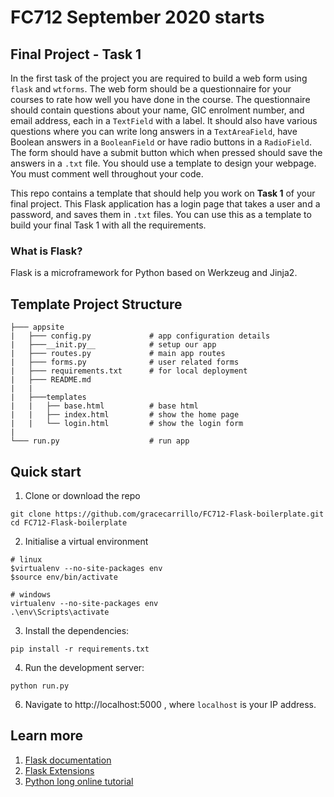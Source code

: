 # FC712 September 2020 starts

## Final Project - Task 1

In the first task of the project you are required to build a web form using `flask` and `wtforms`. The web form should be a questionnaire for your courses to rate how well you have done in the course. The questionnaire should contain questions about your name, GIC enrolment number, and email address, each in a `TextField` with a label. It should also have various questions where you can write long answers in a `TextAreaField`, have Boolean answers in a `BooleanField` or have radio buttons in a `RadioField`. The form should have a submit button which when pressed should save the answers in a `.txt` file. You should use a template to design your webpage. You must comment well throughout your code.

This repo contains a template that should help you work on **Task 1** of your final project. This Flask application has a login page that takes a user and a password, and saves them in `.txt` files. You can use this as a template to build your final Task 1 with all the requirements. 

### What is Flask?

Flask is a microframework for Python based on Werkzeug and Jinja2.


## Template Project Structure

```
├─── appsite
|   ├─── config.py             # app configuration details
|   ├───__init.py__            # setup our app
|   ├─── routes.py             # main app routes
|   ├─── forms.py              # user related forms
|   ├─── requirements.txt      # for local deployment
|   ├─── README.md
|   |
|   ├───templates
|   |   ├── base.html          # base html
|   |   ├── index.html         # show the home page
|   |   └── login.html         # show the login form
|
└─── run.py                    # run app
```

## Quick start

1. Clone or download the repo

```
git clone https://github.com/gracecarrillo/FC712-Flask-boilerplate.git
cd FC712-Flask-boilerplate
```

2. Initialise a virtual environment

```
# linux
$virtualenv --no-site-packages env
$source env/bin/activate

# windows
virtualenv --no-site-packages env
.\env\Scripts\activate
```

3. Install the dependencies:

```
pip install -r requirements.txt
```

4. Run the development server:

```
python run.py
```

6. Navigate to http://localhost:5000 , where `localhost` is your IP address. 


## Learn more

1. [Flask documentation](https://flask.palletsprojects.com/en/1.1.x/)
2. [Flask Extensions](https://flask.palletsprojects.com/en/1.1.x/extensions/)
3. [Python long online tutorial](https://www.youtube.com/watch?v=MwZwr5Tvyxo)
